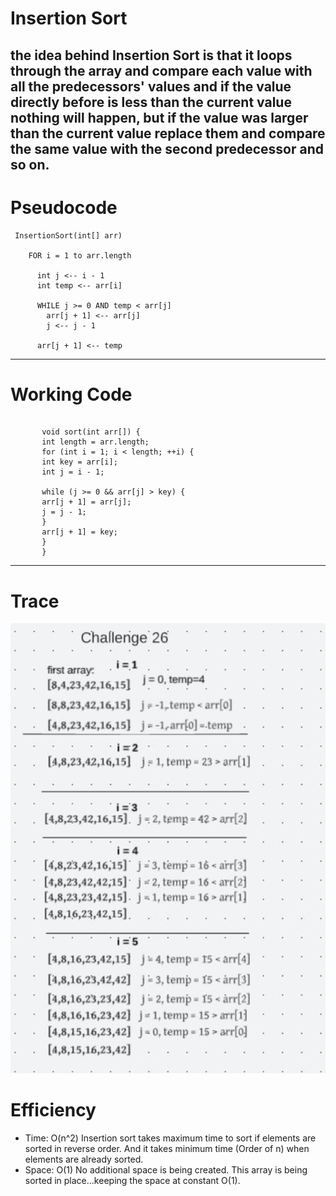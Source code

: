 # Insertion Sort
## the idea behind Insertion Sort is that it loops through the array and compare each value with all the predecessors' values and if the value directly before is less than the current value nothing will happen, but if the value was larger than the current value replace them and compare the same value with the second predecessor and so on.


# Pseudocode

```
 InsertionSort(int[] arr)

    FOR i = 1 to arr.length

      int j <-- i - 1
      int temp <-- arr[i]

      WHILE j >= 0 AND temp < arr[j]
        arr[j + 1] <-- arr[j]
        j <-- j - 1

      arr[j + 1] <-- temp

```
--------

# Working Code
 ```
 
        void sort(int arr[]) {
        int length = arr.length;
        for (int i = 1; i < length; ++i) {
        int key = arr[i];
        int j = i - 1;

        while (j >= 0 && arr[j] > key) {
        arr[j + 1] = arr[j];
        j = j - 1;
        }
        arr[j + 1] = key;
        }
        }
```

---
 
 # Trace
 ![Trace](../asset/blog26.png)

 # Efficiency

* Time: O(n^2) Insertion sort takes maximum time to sort if elements are sorted in reverse order. And it takes minimum time (Order of n) when elements are already sorted.
* Space: O(1) No additional space is being created. This array is being sorted in place…keeping the space at constant O(1).

     
    